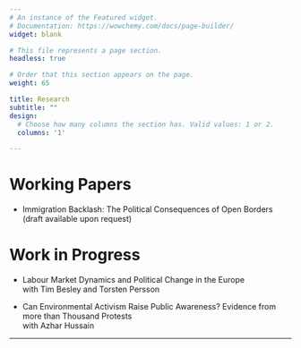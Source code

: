 ```yaml
---
# An instance of the Featured widget.
# Documentation: https://wowchemy.com/docs/page-builder/
widget: blank

# This file represents a page section.
headless: true

# Order that this section appears on the page.
weight: 65

title: Research
subtitle: ""
design:
  # Choose how many columns the section has. Valid values: 1 or 2.
  columns: '1'

---
```

# Working Papers

* Immigration Backlash: The Political Consequences of Open Borders (draft available upon request)

# Work in Progress

* Labour Market Dynamics and Political Change in the Europe\
  with Tim Besley and Torsten Persson


* Can Environmental Activism Raise Public Awareness? Evidence from more than Thousand
  Protests\
  with Azhar Hussain
---
